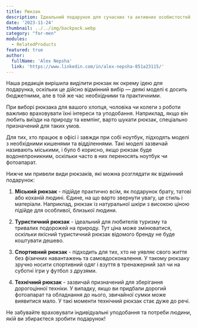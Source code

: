 ```yaml
---
title: Рюкзак
description: Ідеальний подарунок для сучасних та активних особистостей.
date: '2023-11-24'
thumbnail: ../../img/backpack.webp
category: "for-men"
modules:
  - RelatedProducts
featured: true
author:
  fullName: 'Alex Nepsha'
  link: 'https://www.linkedin.com/in/alex-nepsha-851a23115/'
---
```


Наша редакція вирішила виділити рюкзак як окрему ідею для подарунка, оскільки це дійсно відмінний вибір — деякі моделі є досить бюджетними, але в той же час необхідними та практичними.

При виборі рюкзака для вашого хлопця, чоловіка чи колеги з роботи важливо враховувати їхні інтереси та уподобання. Наприклад, якщо він любить виїзди на природу та кемпінг, варто шукати рюкзак, спеціально призначений для таких умов.

Для тих, хто працює в офісі і завжди при собі ноутбук, підходять моделі з необхідними кишенями та відділеннями. Такі моделі зазвичай називають міськими, і було б корисно, якщо рюкзак буде водонепроникним, оскільки часто в них переносять ноутбук чи фотоапарат.

Нижче ми привели види рюкзаків, які можна розглядати як відмінний подарунок:

1. **Міський рюкзак** - підійде практично всім, як подарунок брату, татові або коханій людині. Єдине, на що варто звернути увагу, це стиль і матеріали. Наприклад, рюкзак із натуральної шкіри з високою ціною підійде для особливої, близької людини.

2. **Туристичний рюкзак** - ідеальний для любителів туризму та тривалих подорожей на природу. Тут ціна може змінюватися, оскільки якісний туристичний рюкзак відомого бренду не буде коштувати дешево.

3. **Спортивний рюкзак** - підходить для тих, хто не уявляє свого життя без фізичних навантажень та самовдосконалення. У такому рюкзаку зручно носити спортивний одяг і взуття в тренажерний зал чи на суботні ігри у футбол з друзями.

4. **Технічний рюкзак** - зазвичай призначений для зберігання дорогоцінної техніки. У випадку, якщо ви придбали дорогий фотоапарат та обладнання до нього, звичайної сумки може виявитися мало. У такі моменти технічний рюкзак стає дуже до речі.

Не забувайте враховувати індивідуальні уподобання та потреби людини, якій ви збираєтеся зробити подарунок!
